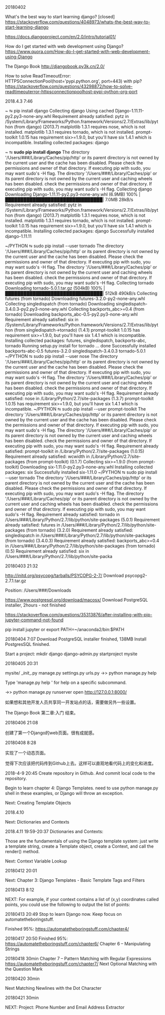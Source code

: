 20180402

What's the best way to start learning django? [closed]
https://stackoverflow.com/questions/4048973/whats-the-best-way-to-start-learning-django

https://docs.djangoproject.com/en/2.0/intro/tutorial01/

How do I get started with web development using Django?
https://www.quora.com/How-do-I-get-started-with-web-development-using-Django

The Django Book
http://djangobook.py3k.cn/2.0/

How to solve ReadTimeoutError: HTTPSConnectionPool(host='pypi.python.org', port=443) with pip?
https://stackoverflow.com/questions/43298872/how-to-solve-readtimeouterror-httpsconnectionpoolhost-pypi-python-org-port


2018.4.3 7:46

~ ⮀ pip install django
Collecting django
 Using cached Django-1.11.11-py2.py3-none-any.whl
Requirement already satisfied: pytz in /System/Library/Frameworks/Python.framework/Versions/2.7/Extras/lib/python (from django) (2013.7)
matplotlib 1.3.1 requires nose, which is not installed.
matplotlib 1.3.1 requires tornado, which is not installed.
prompt-toolkit 1.0.15 has requirement six>=1.9.0, but you'll have six 1.4.1 which is incompatible.
Installing collected packages: django

~ ⮀ **sudo pip install django**
The directory '/Users/###/Library/Caches/pip/http' or its parent directory is not owned by the current user and the cache has been disabled. Please check the permissions and owner of that directory. If executing pip with sudo, you may want sudo's -H flag.
The directory '/Users/###/Library/Caches/pip' or its parent directory is not owned by the current user and caching wheels has been disabled. check the permissions and owner of that directory. If executing pip with sudo, you may want sudo's -H flag.
Collecting django
 Downloading Django-1.11.11-py2.py3-none-any.whl (6.9MB)
   100% |████████████████████████████████| 7.0MB 28kB/s
Requirement already satisfied: pytz in /System/Library/Frameworks/Python.framework/Versions/2.7/Extras/lib/python (from django) (2013.7)
matplotlib 1.3.1 requires nose, which is not installed.
matplotlib 1.3.1 requires tornado, which is not installed.
prompt-toolkit 1.0.15 has requirement six>=1.9.0, but you'll have six 1.4.1 which is incompatible.
Installing collected packages: django
Successfully installed django-1.11.11


~/PYTHON ⮀ sudo pip install --user tornado
The directory '/Users/###/Library/Caches/pip/http' or its parent directory is not owned by the current user and the cache has been disabled. Please check the permissions and owner of that directory. If executing pip with sudo, you may want sudo's -H flag.
The directory '/Users/###/Library/Caches/pip' or its parent directory is not owned by the current user and caching wheels has been disabled. check the permissions and owner of that directory. If executing pip with sudo, you may want sudo's -H flag.
Collecting tornado
 Downloading tornado-5.0.1.tar.gz (504kB)
   100% |████████████████████████████████| 512kB 490kB/s
Collecting futures (from tornado)
 Downloading futures-3.2.0-py2-none-any.whl
Collecting singledispatch (from tornado)
 Downloading singledispatch-3.4.0.3-py2.py3-none-any.whl
Collecting backports_abc>=0.4 (from tornado)
 Downloading backports_abc-0.5-py2.py3-none-any.whl
Requirement already satisfied: six in /System/Library/Frameworks/Python.framework/Versions/2.7/Extras/lib/python (from singledispatch->tornado) (1.4.1)
prompt-toolkit 1.0.15 has requirement six>=1.9.0, but you'll have six 1.4.1 which is incompatible.
Installing collected packages: futures, singledispatch, backports-abc, tornado
 Running setup.py install for tornado ... done
Successfully installed backports-abc-0.5 futures-3.2.0 singledispatch-3.4.0.3 tornado-5.0.1
~/PYTHON ⮀ sudo pip install --user nose
The directory '/Users/###/Library/Caches/pip/http' or its parent directory is not owned by the current user and the cache has been disabled. Please check the permissions and owner of that directory. If executing pip with sudo, you may want sudo's -H flag.
The directory '/Users/###/Library/Caches/pip' or its parent directory is not owned by the current user and caching wheels has been disabled. check the permissions and owner of that directory. If executing pip with sudo, you may want sudo's -H flag.
Requirement already satisfied: nose in /Library/Python/2.7/site-packages (1.3.7)
prompt-toolkit 1.0.15 has requirement six>=1.9.0, but you'll have six 1.4.1 which is incompatible.
~/PYTHON ⮀ sudo pip install --user prompt-toolkit
The directory '/Users/###/Library/Caches/pip/http' or its parent directory is not owned by the current user and the cache has been disabled. Please check the permissions and owner of that directory. If executing pip with sudo, you may want sudo's -H flag.
The directory '/Users/###/Library/Caches/pip' or its parent directory is not owned by the current user and caching wheels has been disabled. check the permissions and owner of that directory. If executing pip with sudo, you may want sudo's -H flag.
Requirement already satisfied: prompt-toolkit in /Library/Python/2.7/site-packages (1.0.15)
Requirement already satisfied: wcwidth in /Library/Python/2.7/site-packages (from prompt-toolkit) (0.1.7)
Collecting six>=1.9.0 (from prompt-toolkit)
 Downloading six-1.11.0-py2.py3-none-any.whl
Installing collected packages: six
Successfully installed six-1.11.0
~/PYTHON ⮀ sudo pip install --user tornado
The directory '/Users/###/Library/Caches/pip/http' or its parent directory is not owned by the current user and the cache has been disabled. Please check the permissions and owner of that directory. If executing pip with sudo, you may want sudo's -H flag.
The directory '/Users/###/Library/Caches/pip' or its parent directory is not owned by the current user and caching wheels has been disabled. check the permissions and owner of that directory. If executing pip with sudo, you may want sudo's -H flag.
Requirement already satisfied: tornado in /Users/###/Library/Python/2.7/lib/python/site-packages (5.0.1)
Requirement already satisfied: futures in /Users/###/Library/Python/2.7/lib/python/site-packages (from tornado) (3.2.0)
Requirement already satisfied: singledispatch in /Users/###/Library/Python/2.7/lib/python/site-packages (from tornado) (3.4.0.3)
Requirement already satisfied: backports_abc>=0.4 in /Users/###/Library/Python/2.7/lib/python/site-packages (from tornado) (0.5)
Requirement already satisfied: six in /Users/###/Library/Python/2.7/lib/python/site-packa


20180403 21:32

http://initd.org/psycopg/tarballs/PSYCOPG-2-7/
Download psycopg2-2.7.1.tar.gz

Position: /Users/###/Downloads


https://www.postgresql.org/download/macosx/
Download PostgreSQL installer, 2hours - not finished


https://stackoverflow.com/questions/35313876/after-installing-with-pip-jupyter-command-not-found

pip install jupyter
or
export PATH=~/anaconda2/bin:$PATH


20180404 7:07
Download PostgreSQL installer finished, 138MB
Install PostgresSQL finished.

Start a project:
mkdir django
django-admin.py startproject mysite


20180405 20:31

mysite/
    \__init__.py
    manage.py
    settings.py
    urls.py
->> python manage.py help

Type 'manage.py help <subcommand>' for help on a specific subcommand.

->> python manage.py runserver
open http://127.0.0.1:8000/

如果想和其他开发人员共享同一开发站点的话，需要做另外一些设置。

The Django Book 第二章:入门 结束。

20180406 21:08

创建了第一个Django的web页面。很有成就感。

20180408 8:28

实现了一个动态页面。

觉得下次应该把代码传到Github上去。这样可以直观地看代码上的变化和进度。

2018-4-9 20:45
Create repository in Github. And commit local code to the repository.

Begin to learn chapter 4: Django Templates.
need to use python manage.py shell in these examples, or Django will throw an exception.

Next: Creating Template Objects

2018.4.10

Next: Dictionaries and Contexts

2018.4.11 19:59-20:37
Dictionaries and Contexts:

Those are the fundamentals of using the Django template system: just write a template string, create a Template object, create a Context, and call the render() method.

Next: Context Variable Lookup

20180412 20:01

Next:
Chapter 3: Django Templates - Basic Template Tags and Filters

20180413 8:12

NEXT: For example, if your context contains a list of (x,y) coordinates called points, you could use the following to output the list of points:

20180413 20:49
Stop to learn Django now. Keep focus on automatetheboringstuff.

Finished 95%:
https://automatetheboringstuff.com/chapter4/

20180417 20:50
Finished 95%:
https://automatetheboringstuff.com/chapter6/
Chapter 6 – Manipulating Strings

20180418 30min
Chapter 7 – Pattern Matching with Regular Expressions
https://automatetheboringstuff.com/chapter7/
Next
Optional Matching with the Question Mark

20180420 30min

Next
Matching Newlines with the Dot Character

20180421 30min

NEXT:
Project: Phone Number and Email Address Extractor
